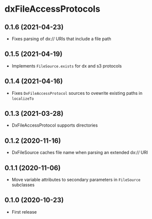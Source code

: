 # dxFileAccessProtocols

## 0.1.6 (2021-04-23)

* Fixes parsing of dx:// URIs that include a file path

## 0.1.5 (2021-04-19)

* Implements `FileSource.exists` for dx and s3 protocols

## 0.1.4 (2021-04-16)

* Fixes `DxFileAccessProtocol` sources to ovewrite existing paths in `localizeTo`

## 0.1.3 (2021-03-28)

* DxFileAccessProtocol supports directories

## 0.1.2 (2020-11-16)

* DxFileSource caches file name when parsing an extended dx:// URI

## 0.1.1 (2020-11-06)

* Move variable attributes to secondary parameters in `FileSource` subclasses

## 0.1.0 (2020-10-23)

* First release